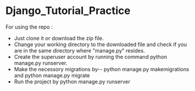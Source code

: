 # Django_Tutorial_Practice


For using the repo :
- Just clone it or download the zip file.
- Change your working directory to the downloaded file and check if you are in the same directory where "manage.py" resides.
- Create the superuser account by running the command python manage.py runserver.
- Make the necessory migrations by-- python manage.py makemigrations and python manage.py migrate
- Run the project by python manage.py runserver
 

